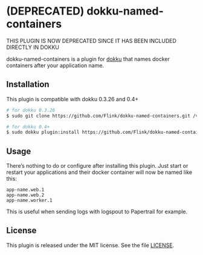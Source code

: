 # (DEPRECATED) dokku-named-containers

THIS PLUGIN IS NOW DEPRECATED SINCE IT HAS BEEN INCLUDED DIRECTLY IN DOKKU

dokku-named-containers is a plugin for [dokku][dokku] that names docker containers after your application name.

## Installation

This plugin is compatible with dokku 0.3.26 and 0.4+

```sh
# for dokku 0.3.26
$ sudo git clone https://github.com/Flink/dokku-named-containers.git /var/lib/dokku/plugins/named-containers

# for dokku 0.4+
$ sudo dokku plugin:install https://github.com/Flink/dokku-named-containers.git
```

## Usage

There’s nothing to do or configure after installing this plugin. Just start or restart your applications and their docker container will now be named like this:
```
app-name.web.1
app-name.web.2
app-name.worker.1
```

This is useful when sending logs with logspout to Papertrail for example.

## License

This plugin is released under the MIT license. See the file [LICENSE](LICENSE).

[dokku]: https://github.com/progrium/dokku
